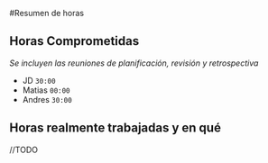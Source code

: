 #Resumen de horas

## Horas Comprometidas

_Se incluyen las reuniones de planificación, revisión y retrospectiva_

* JD `30:00`
* Matias `00:00`
* Andres `30:00`

## Horas realmente trabajadas y en qué

//TODO
